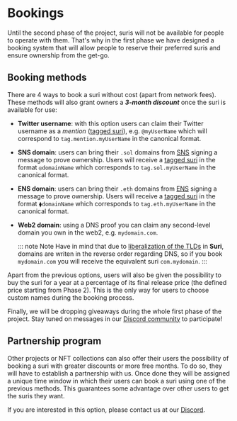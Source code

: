 # Bookings

Until the second phase of the project, suris will not be available for people to operate with them. That's why in the
first phase we have designed a booking system that will allow people to reserve their preferred suris and ensure
ownership from the get-go.

## Booking methods

There are 4 ways to book a suri without cost (apart from network fees). These methods will also grant owners a
***3-month discount*** once the suri is available for use:

- **Twitter username**: with this option users can claim their Twitter username as a _mention_ ([tagged suri]),
  e.g. `@myUserName` which will correspond to `tag.mention.myUserName` in the canonical format.

- **SNS domain**: users can bring their `.sol` domains from [SNS](https://naming.bonfida.org/) signing a message to
  prove ownership. Users will receive a [tagged suri] in the format `◎domainName` which corresponds
  to `tag.sol.myUserName` in the canonical format.

- **ENS domain**: users can bring their `.eth` domains from [ENS](https://ens.domains/) signing a message to prove
  ownership. Users will receive a [tagged suri] in the format `⧫domainName` which corresponds to `tag.eth.myUserName` in
  the canonical format.

- **Web2 domain**: using a DNS proof you can claim any second-level domain you own in the web2, e.g. `mydomain.com`.

  ::: note Note
  Have in mind that due to [liberalization of the TLDs](/domains/tld) in **Suri**, domains are writen in the reverse
  order regarding DNS, so if you book `mydomain.com` you will receive the equivalent suri `com.mydomain`.
  :::

Apart from the previous options, users will also be given the possibility to buy the suri for a year at a percentage of
its final release price (the defined price starting from Phase 2). This is the only way for users to choose custom names
during the booking process.

Finally, we will be dropping giveaways during the whole first phase of the project. Stay tuned on messages in
our [Discord community](https://discord.gg/YdutySHbbk) to participate!

## Partnership program

Other projects or NFT collections can also offer their users the possibility of booking a suri with greater discounts or
more free months. To do so, they will have to establish a partnership with us. Once done they will be assigned a unique
time window in which their users can book a suri using one of the previous methods. This guarantees some advantage over
other users to get the suris they want.

If you are interested in this option, please contact us at our [Discord](https://discord.gg/YdutySHbbk).

[tagged suri]: /domains/tagged